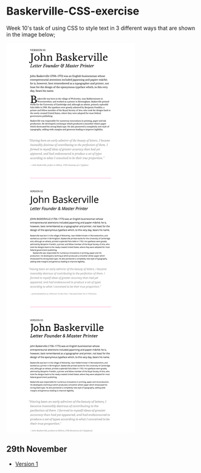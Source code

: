 # Baskerville-CSS-exercise
Week 10's task of using CSS to style text in 3 different ways that are shown in the image below;

<img src="make_this_1.png" alt="Image of example text styles"/>

29th November 
-------------
- [Version 1](https://github.com/AynsleyLongridge/Baskerville-CSS-exercise/blob/master/exercise-1.html)

